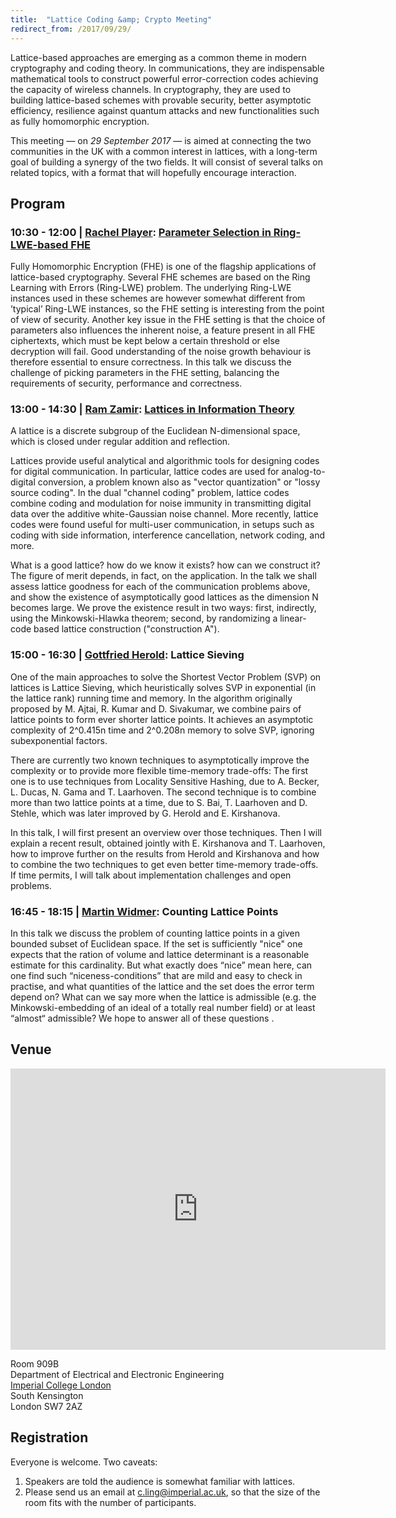 ```yaml
---
title:  "Lattice Coding &amp; Crypto Meeting"
redirect_from: /2017/09/29/
---
```


Lattice-based approaches are emerging as a common theme in modern cryptography and coding theory. In communications, they are indispensable mathematical tools to construct powerful error-correction codes achieving the capacity of wireless channels. In cryptography, they are used to building lattice-based schemes with provable security, better asymptotic efficiency, resilience against quantum attacks and new functionalities such as fully homomorphic encryption.

This meeting — on *29 September 2017* — is aimed at connecting the two communities in the UK with a common interest in lattices, with a long-term goal of building a synergy of the two fields. It will consist of several talks on related topics, with a format that will hopefully encourage interaction.

## Program ##

### <span>10:30 - 12:00 | [Rachel Player](https://pure.royalholloway.ac.uk/portal/en/persons/rachel-player(67c61108-84bc-4e79-80ba-59a328b011f9).html):</span> [Parameter Selection in Ring-LWE-based FHE](/discrete-subgroup/slides/2017-09-29-player.pdf) ###

Fully Homomorphic Encryption (FHE) is one of the flagship applications of lattice-based cryptography. Several FHE schemes are based on the Ring Learning with Errors (Ring-LWE) problem. The underlying Ring-LWE instances used in these schemes are however somewhat different from ’typical’ Ring-LWE instances, so the FHE setting is interesting from the point of view of security. Another key issue in the FHE setting is that the choice of parameters also influences the inherent noise, a feature present in all FHE ciphertexts, which must be kept below a certain threshold or else decryption will fail. Good understanding of the noise growth behaviour is therefore essential to ensure correctness. In this talk we discuss the challenge of picking parameters in the FHE setting, balancing the requirements of security, performance and correctness.

### <span>13:00 - 14:30 | [Ram Zamir](https://www.eng.tau.ac.il/~zamir/):</span> [Lattices in Information Theory](/discrete-subgroup/slides/2017-09-29-zamir.pdf) ###

A lattice is a discrete subgroup of the Euclidean N-dimensional space, which is closed under regular addition and reflection.

Lattices provide useful analytical and algorithmic tools for designing codes for digital communication. In particular, lattice codes are used for analog-to-digital conversion, a problem known also as "vector quantization" or "lossy source coding". In the dual "channel coding" problem, lattice codes combine coding and modulation for noise immunity in transmitting digital data over the additive white-Gaussian noise channel. More recently, lattice codes were found useful for multi-user communication, in setups such as coding with side information, interference cancellation, network coding, and more.

What is a good lattice? how do we know it exists? how can we construct it? The figure of merit depends, in fact, on the application. In the talk we shall assess lattice goodness for each of the communication problems above, and show the existence of asymptotically good lattices as the dimension N becomes large. We prove the existence result in two ways: first, indirectly, using the Minkowski-Hlawka theorem; second, by randomizing a linear-code based lattice construction ("construction A").

### <span>15:00 - 16:30 | [Gottfried Herold](http://www.cits.rub.de/personen/herold.html):</span> Lattice Sieving ###

One of the main approaches to solve the Shortest Vector Problem (SVP) on lattices is Lattice Sieving, which heuristically solves SVP in exponential (in the lattice rank) running time and memory. In the algorithm originally proposed by M. Ajtai, R. Kumar and D. Sivakumar, we combine pairs of lattice points to form ever shorter lattice points. It achieves an asymptotic complexity of 2^0.415n time and 2^0.208n memory to solve SVP, ignoring subexponential factors.

There are currently two known techniques to asymptotically improve the complexity or to provide more flexible time-memory trade-offs: The first one is to use techniques from Locality Sensitive Hashing, due to A. Becker, L. Ducas, N. Gama and T. Laarhoven. The second technique is to combine more than two lattice points at a time, due to S. Bai, T. Laarhoven and D. Stehle, which was later improved by G. Herold and E. Kirshanova.

In this talk, I will first present an overview over those techniques. Then I will explain a recent result, obtained jointly with E. Kirshanova and T. Laarhoven, how to improve further on the results from Herold and Kirshanova and how to combine the two techniques to get even better time-memory trade-offs. If time permits, I will talk about implementation challenges and open problems.

### <span>16:45 - 18:15 | [Martin Widmer](http://www.ma.rhul.ac.uk/mwidmer/):</span> Counting Lattice Points ###

In this talk we discuss the problem of counting lattice points in a given bounded subset of Euclidean space. If the set is sufficiently "nice" one expects that the ration of volume and lattice determinant is a reasonable estimate for this cardinality. But what exactly does “nice” mean here, can one find such “niceness-conditions” that are mild and easy to check in practise, and what quantities of the lattice and the set does the error term depend on? What can we say more when the lattice is admissible (e.g. the Minkowski-embedding of an ideal of a totally real number field) or at least “almost“ admissible? We hope to answer all of these questions .

## Venue ##

<iframe src="https://www.google.com/maps/embed?pb=!1m14!1m8!1m3!1d2483.7481554015103!2d-0.1774244!3d51.4994889!3m2!1i1024!2i768!4f13.1!3m3!1m2!1s0x0%3A0x31911b371c692e86!2sImperial+College!5e0!3m2!1sen!2suk!4v1457110930221" width="600" height="450" frameborder="0" style="border:0" allowfullscreen></iframe>

Room 909B  
Department of Electrical and Electronic Engineering  
[Imperial College London](http://www.imperial.ac.uk/visit/campuses/south-kensington/)  
South Kensington  
London SW7 2AZ  

## Registration ##

Everyone is welcome. Two caveats:

1. Speakers are told the audience is somewhat familiar with lattices.
2. Please send us an email at <c.ling@imperial.ac.uk>, so that the size of the room fits with the
   number of participants.
